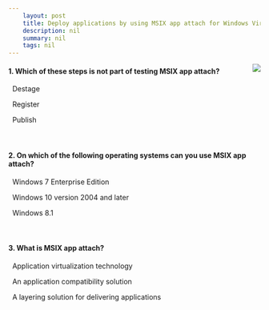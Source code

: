```yaml
---
    layout: post
    title: Deploy applications by using MSIX app attach for Windows Virtual Desktop 
    description: nil
    summary: nil
    tags: nil
---
```



 <a target="_blank" href="https://docs.microsoft.com/en-us/learn/modules/m365-wvd-application-management/6-knowledge-check/"><i class="fas fa-external-link-alt"></i> </a>
 <img align="right" src="https://docs.microsoft.com/en-us/learn/achievements/wvd-msix-app-attach.svg">
####  1. Which of these steps is not part of testing MSIX app attach?


<i class='far fa-square'></i> &nbsp;&nbsp;Destage

<i class='far fa-square'></i> &nbsp;&nbsp;Register

<i class='fas fa-check-square' style='color: Dodgerblue;'></i> &nbsp;&nbsp;Publish
<br />
<br />
<br />

####  2. On which of the following operating systems can you use MSIX app attach?


<i class='far fa-square'></i> &nbsp;&nbsp;Windows 7 Enterprise Edition

<i class='fas fa-check-square' style='color: Dodgerblue;'></i> &nbsp;&nbsp;Windows 10 version 2004 and later

<i class='far fa-square'></i> &nbsp;&nbsp;Windows 8.1
<br />
<br />
<br />

####  3. What is MSIX app attach?


<i class='far fa-square'></i> &nbsp;&nbsp;Application virtualization technology

<i class='far fa-square'></i> &nbsp;&nbsp;An application compatibility solution

<i class='fas fa-check-square' style='color: Dodgerblue;'></i> &nbsp;&nbsp;A layering solution for delivering applications
<br />
<br />
<br />
